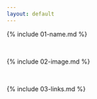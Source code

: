 ```yaml
---
layout: default
---
```


{% include 01-name.md %}

<br>

{% include 02-image.md %}

<br>

{% include 03-links.md %}




